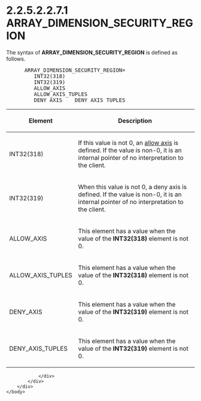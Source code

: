 <html dir="LTR" xmlns:mshelp="http://msdn.microsoft.com/mshelp" xmlns:ddue="http://ddue.schemas.microsoft.com/authoring/2003/5" xmlns:xlink="http://www.w3.org/1999/xlink" xmlns:tool="http://www.microsoft.com/tooltip">
    <head>
        <meta http-equiv="Content-Type" content="text/html; CHARSET=utf-8"></meta>
        <meta name="save" content="history"></meta>
        <title>2.2.5.2.2.7.1 ARRAY_DIMENSION_SECURITY_REGION</title>
        <xml>
            <mshelp:toctitle title="2.2.5.2.2.7.1 ARRAY_DIMENSION_SECURITY_REGION"></mshelp:toctitle>
            <mshelp:rltitle title="[MS-SSAS8]: ARRAY_DIMENSION_SECURITY_REGION"></mshelp:rltitle>
            <mshelp:keyword index="A" term="5f6be2cf-e6b6-40e5-958e-132f456fe28c"></mshelp:keyword>
            <mshelp:attr name="DCSext.ContentType" value="open specification"></mshelp:attr>
            <mshelp:attr name="AssetID" value="5f6be2cf-e6b6-40e5-958e-132f456fe28c"></mshelp:attr>
            <mshelp:attr name="TopicType" value="kbRef"></mshelp:attr>
            <mshelp:attr name="DCSext.Title" value="[MS-SSAS8]: ARRAY_DIMENSION_SECURITY_REGION" />
        </xml>
    </head>
    <body>
        <div id="header">
            <h1 class="heading">2.2.5.2.2.7.1 ARRAY_DIMENSION_SECURITY_REGION</h1>
        </div>
        <div id="mainSection">
            <div id="mainBody">
                <div id="allHistory" class="saveHistory"></div>
                <div id="sectionSection0" class="section" name="collapseableSection">
                    

<p>The syntax of <b>ARRAY_DIMENSION_SECURITY_REGION</b> is
defined as follows.           </p>

<dl>
<dd>
<div><pre> ARRAY_DIMENSION_SECURITY_REGION=
    INT32(318)  
    INT32(319)  
    ALLOW_AXIS   
    ALLOW_AXIS_TUPLES  
    DENY_AXIS    DENY_AXIS_TUPLES 
</pre></div>
</dd></dl>

<table>
 <thead>
  <tr>
   <th>
   <p>Element</p>
   </th>
   <th>
   <p>Description</p>
   </th>
  </tr>
 </thead>
 <tr>
  <td>
  <p>INT32(318)</p>
  </td>
  <td>
  <p>If this value is not 0, an <a href="c527450b-f5bd-424b-8c98-ba6365288f35.md#gt_f58b0e20-84e0-40cb-b02a-6ede62236180">allow axis</a> is defined. If
  the value is non-0, it is an internal pointer of no interpretation to the
  client.</p>
  </td>
 </tr>
 <tr>
  <td>
  <p>INT32(319)</p>
  </td>
  <td>
  <p>When this value is not 0, a deny axis is defined. If
  the value is non-0, it is an internal pointer of no interpretation to the
  client.</p>
  </td>
 </tr>
 <tr>
  <td>
  <p>ALLOW_AXIS</p>
  </td>
  <td>
  <p>This element has a value when the value of the <b>INT32(318)</b>
  element is not 0.</p>
  </td>
 </tr>
 <tr>
  <td>
  <p>ALLOW_AXIS_TUPLES</p>
  </td>
  <td>
  <p>This element has a value when the value of the <b>INT32(318)</b>
  element is not 0.</p>
  </td>
 </tr>
 <tr>
  <td>
  <p>DENY_AXIS</p>
  </td>
  <td>
  <p>This element has a value when the value of the <b>INT32(319)</b>
  element is not 0.</p>
  </td>
 </tr>
 <tr>
  <td>
  <p>DENY_AXIS_TUPLES</p>
  </td>
  <td>
  <p>This element has a value when the value of the <b>INT32(319)</b>
  element is not 0.</p>
  </td>
 </tr>
</table>

<p> </p>


                </div>
            </div>
        </div>
    </body>
</html>